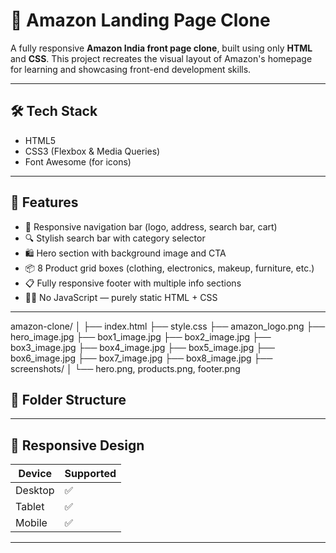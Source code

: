 # 🛒 Amazon Landing Page Clone

A fully responsive **Amazon India front page clone**, built using only **HTML** and **CSS**. This project recreates the visual layout of Amazon's homepage for learning and showcasing front-end development skills.


---

## 🛠️ Tech Stack

- HTML5
- CSS3 (Flexbox & Media Queries)
- Font Awesome (for icons)

---

## 🧩 Features

- 🧭 Responsive navigation bar (logo, address, search bar, cart)
- 🔍 Stylish search bar with category selector
- 🛍️ Hero section with background image and CTA
- 📦 8 Product grid boxes (clothing, electronics, makeup, furniture, etc.)
- 📋 Fully responsive footer with multiple info sections
- 🧑‍💻 No JavaScript — purely static HTML + CSS

---
amazon-clone/
│
├── index.html
├── style.css
├── amazon_logo.png
├── hero_image.jpg
├── box1_image.jpg
├── box2_image.jpg
├── box3_image.jpg
├── box4_image.jpg
├── box5_image.jpg
├── box6_image.jpg
├── box7_image.jpg
├── box8_image.jpg
├── screenshots/
│ └── hero.png, products.png, footer.png

## 📁 Folder Structure


---

## 📱 Responsive Design

| Device       | Supported |
|--------------|-----------|
| Desktop      | ✅        |
| Tablet       | ✅        |
| Mobile       | ✅        |

---
